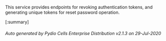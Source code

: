 






This service provides endpoints for revoking authentication tokens, and generating unique tokens for reset password operation.

[:summary]

###### Auto generated by Pydio Cells Enterprise Distribution v2.1.3 on 29-Jul-2020
